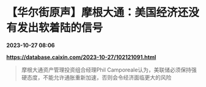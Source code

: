 # 【华尔街原声】摩根大通：美国经济还没有发出软着陆的信号

**2023-10-27 08:06**

**https://database.caixin.com/2023-10-27/102121091.html**

> 摩根大通资产管理投资组合经理Phil Camporeale认为，美联储必须保持强硬态度，不能允许通胀重新加速，否则会令经济面临更大的风险